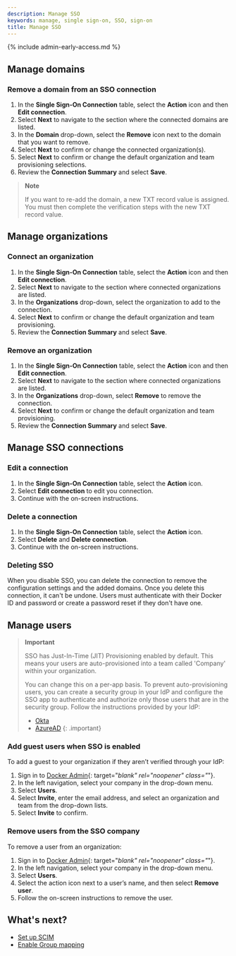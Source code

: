 ```yaml
---
description: Manage SSO
keywords: manage, single sign-on, SSO, sign-on
title: Manage SSO
---
```


{% include admin-early-access.md %}

## Manage domains

### Remove a domain from an SSO connection

1. In the **Single Sign-On Connection** table, select the **Action** icon and then **Edit connection**.
2. Select **Next** to navigate to the section where the connected domains are listed.
3. In the **Domain** drop-down, select the **Remove** icon next to the domain that you want to remove.
4. Select **Next** to confirm or change the connected organization(s).
5. Select **Next** to confirm or change the default organization and team provisioning selections.
6. Review the **Connection Summary** and select **Save**.

> **Note**
>
> If you want to re-add the domain, a new TXT record value is assigned. You must then complete the verification steps with the new TXT record value.

## Manage organizations

### Connect an organization

1. In the **Single Sign-On Connection** table, select the **Action** icon and then **Edit connection**.
2. Select **Next** to navigate to the section where connected organizations are listed.
3. In the **Organizations** drop-down, select the organization to add to the connection.
4. Select **Next** to confirm or change the default organization and team provisioning.
5. Review the **Connection Summary** and select **Save**.

### Remove an organization

1. In the **Single Sign-On Connection** table, select the **Action** icon and then **Edit connection**.
2. Select **Next** to navigate to the section where connected organizations are listed.
3. In the **Organizations** drop-down, select **Remove** to remove the connection.
4. Select **Next** to confirm or change the default organization and team provisioning.
5. Review the **Connection Summary** and select **Save**.

## Manage SSO connections

### Edit a connection

1. In the **Single Sign-On Connection** table, select the **Action** icon.
2. Select **Edit connection** to edit you connection.
3. Continue with the on-screen instructions.

### Delete a connection

1. In the **Single Sign-On Connection** table, select the **Action** icon.
2. Select **Delete** and **Delete connection**.
3. Continue with the on-screen instructions.

### Deleting SSO

When you disable SSO, you can delete the connection to remove the configuration settings and the added domains. Once you delete this connection, it can't be undone. Users must authenticate with their Docker ID and password or create a password reset if they don't have one.

## Manage users

> **Important**
>
> SSO has Just-In-Time (JIT) Provisioning enabled by default. This means your users are auto-provisioned into a team called 'Company' within your organization.
>
> You can change this on a per-app basis. To prevent auto-provisioning users, you can create a security group in your IdP and configure the SSO app to authenticate and authorize only those users that are in the security group. Follow the instructions provided by your IdP:
> - [Okta](https://help.okta.com/en-us/Content/Topics/Security/policies/configure-app-signon-policies.htm)
> - [AzureAD](https://learn.microsoft.com/en-us/azure/active-directory/develop/howto-restrict-your-app-to-a-set-of-users)
{: .important}

### Add guest users when SSO is enabled

To add a guest to your organization if they aren’t verified through your IdP:


1. Sign in to [Docker Admin](https://admin.docker.com){: target="_blank" rel="noopener" class="_"}.
2. In the left navigation, select your company in the drop-down menu.
3. Select **Users**.
4. Select **Invite**, enter the email address, and select an organization and team from the drop-down lists.
5. Select **Invite** to confirm.

### Remove users from the SSO company

To remove a user from an organization:

1. Sign in to [Docker Admin](https://admin.docker.com){: target="_blank" rel="noopener" class="_"}.
2. In the left navigation, select your company in the drop-down menu.
3. Select **Users**.
4. Select the action icon next to a user’s name, and then select **Remove user**.
5. Follow the on-screen instructions to remove the user.

## What's next?

- [Set up SCIM](scim.md)
- [Enable Group mapping](group-mapping.md)
